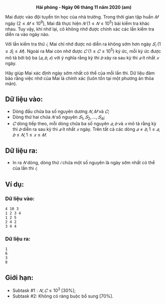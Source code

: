 **<center>Hải phòng - Ngày 06 tháng 11 năm 2020 (am)</center>**

Mai được vào đội tuyển tin học của nhà trường. Trong thời gian tập huấn $𝑀$ ngày $(2 ≤ 𝑀 ≤10^9)$, Mai đã thực hiện $𝑁\ (1 ≤ 𝑁 ≤ 10^5)$ bài kiểm tra khác nhau. Tuy vậy, khi nhớ lại, cô không nhớ được chính xác các lần kiểm tra diễn ra vào ngày nào.

Với lần kiểm tra thứ $𝑖$, Mai chỉ nhớ được nó diễn ra không sớm hơn ngày $𝑆_𝑖\ (1 ≤ 𝑆_i ≤ 𝑀)$. Ngoài ra Mai còn nhớ được $𝐶\ (1 ≤ 𝐶 ≤ 10^5)$ ký ức, mỗi ký ức được mô tả bởi bộ ba $(𝑎, 𝑏, 𝑥)$ với ý nghĩa rằng kỳ thi $𝑏$ xảy ra sau kỳ thi $𝑎$ ít nhất $𝑥$ ngày.

Hãy giúp Mai xác định ngày sớm nhất có thể của mỗi lần thi. Dữ liệu đảm bảo rằng việc nhớ của Mai là chính xác (luôn tồn tại một phương án thỏa mãn).

## Dữ liệu vào:
- Dòng đầu chứa ba số nguyên dương $𝑁, 𝑀$ và $𝐶$;
- Dòng thứ hai chứa $𝑁$ số nguyên $𝑆_1, 𝑆_2, … , 𝑆_𝑁$;
- $𝐶$ dòng tiếp theo, mỗi dòng chứa ba số nguyên $𝑎, 𝑏$ và $𝑥$ mô tả rằng kỳ thi $𝑏$ diễn ra sau kỳ thi $𝑎$ ít nhất $𝑥$ ngày. Trên tất cả các dòng $𝑎 ≠ 𝑏, 1 ≤ 𝑎, 𝑏 ≤ 𝑁 , 1 ≤ 𝑥 ≤ 𝑀$.

## Dữ liệu ra:
- In ra $𝑁$ dòng, dòng thứ $𝑖$ chứa một số nguyên là ngày sớm nhất có thể của lần thi $𝑖$;

## Ví dụ:
### Dữ liệu vào:
```
4 10 3
1 2 3 4
1 2 5
2 4 2
3 4 4
```

### Dữ liệu ra:
```
1
6
3
8
```

## Giới hạn:
- Subtask $\#1: 𝑁, 𝐶 ≤ 10^3\ [30\%]$;
- Subtask $\#2:$ Không có ràng buộc bổ sung $[70\%]$.